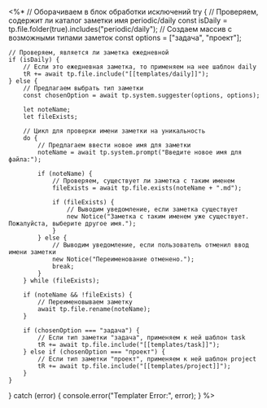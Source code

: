 <%*
// Оборачиваем в блок обработки исключений
try {
    // Проверяем, содержит ли каталог заметки имя periodic/daily
    const isDaily = tp.file.folder(true).includes("periodic/daily");
    // Создаем массив с возможными типами заметок
    const options = ["задача", "проект"];
    
    // Проверяем, является ли заметка ежедневной
    if (isDaily) {
        // Если это ежедневная заметка, то применяем на нее шаблон daily
        tR += await tp.file.include("[[templates/daily]]");
    } else {
        // Предлагаем выбрать тип заметки
        const chosenOption = await tp.system.suggester(options, options);

        let noteName;
        let fileExists;
        
        // Цикл для проверки имени заметки на уникальность
        do {
            // Предлагаем ввести новое имя для заметки
            noteName = await tp.system.prompt("Введите новое имя для файла:");
            
            if (noteName) {
                // Проверяем, существует ли заметка с таким именем
                fileExists = await tp.file.exists(noteName + ".md");
                
                if (fileExists) {
                    // Выводим уведомление, если заметка существует
                    new Notice("Заметка с таким именем уже существует. Пожалуйста, выберите другое имя.");
                }
            } else {
                // Выводим уведомление, если пользователь отменил ввод имени заметки
                new Notice("Переименование отменено.");
                break;
            }
        } while (fileExists);
        
        if (noteName && !fileExists) {
            // Переименовываем заметку
            await tp.file.rename(noteName);
        }
        
        if (chosenOption === "задача") {
            // Если тип заметки "задача", применяем к ней шаблон task
            tR += await tp.file.include("[[templates/task]]");
        } else if (chosenOption === "проект") {
            // Если тип заметки "проект", применяем к ней шаблон project
            tR += await tp.file.include("[[templates/project]]");
        }
    }
} catch (error) {
    console.error("Templater Error:", error);
}
%>